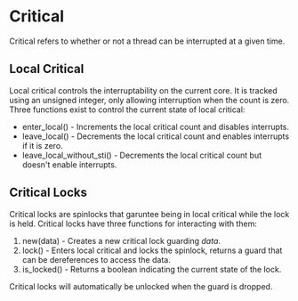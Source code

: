 # Critical
Critical refers to whether or not a thread can be interrupted at a given time.

## Local Critical
Local critical controls the interruptability on the current core. It is tracked using an unsigned integer, only allowing interruption when the count is zero. Three functions exist to control the current state of local critical:
  - enter_local() - Increments the local critical count and disables interrupts.
  - leave_local() - Decrements the local critical count and enables interrupts if it is zero.
  - leave_local_without_sti() - Decrements the local critical count but doesn't enable interrupts.

## Critical Locks
Critical locks are spinlocks that garuntee being in local critical while the lock is held. Critical locks have three functions for interacting with them:
 1. new(data) - Creates a new critical lock guarding *data*.
 2. lock() - Enters local critical and locks the spinlock, returns a guard that can be dereferences to access the data.
 3. is_locked() - Returns a boolean indicating the current state of the lock.

Critical locks will automatically be unlocked when the guard is dropped.